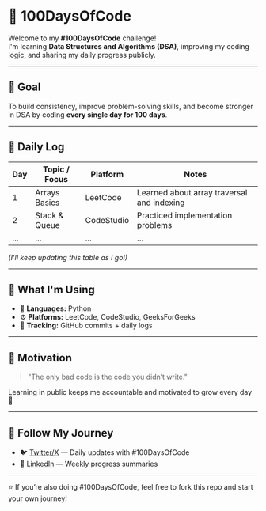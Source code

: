 # 💯 100DaysOfCode

Welcome to my **#100DaysOfCode** challenge!  
I'm learning **Data Structures and Algorithms (DSA)**, improving my coding logic, and sharing my daily progress publicly.  

---

## 🧭 Goal
To build consistency, improve problem-solving skills, and become stronger in DSA by coding **every single day for 100 days**.

---

## 📅 Daily Log

| Day | Topic / Focus | Platform | Notes |
|-----|----------------|-----------|--------|
| 1 | Arrays Basics | LeetCode | Learned about array traversal and indexing |
| 2 | Stack & Queue | CodeStudio | Practiced implementation problems |
| ... | ... | ... | ... |

*(I’ll keep updating this table as I go!)*

---

## 🧠 What I'm Using
- 🧩 **Languages:**  Python 
- ⚙️ **Platforms:** LeetCode, CodeStudio, GeeksForGeeks
- 📝 **Tracking:** GitHub commits + daily logs

---

## 🌱 Motivation
> "The only bad code is the code you didn’t write."  

Learning in public keeps me accountable and motivated to grow every day 🚀

---

## 📢 Follow My Journey
- 🐦 [Twitter/X](https://x.com/GovindHede ) — Daily updates with #100DaysOfCode  
- 💼 [LinkedIn](https://www.linkedin.com/in/govindhede/) — Weekly progress summaries  

---

⭐ If you’re also doing #100DaysOfCode, feel free to fork this repo and start your own journey!

